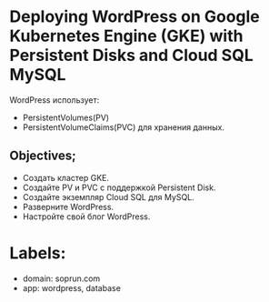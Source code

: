 # Deploying WordPress on Google Kubernetes Engine (GKE) with Persistent Disks and Cloud SQL MySQL

WordPress использует:

- PersistentVolumes(PV)
- PersistentVolumeClaims(PVC) для хранения данных.

## Objectives;

- Создать кластер GKE.
- Создайте PV и PVC с поддержкой Persistent Disk.
- Создайте экземпляр Cloud SQL для MySQL.
- Разверните WordPress.
- Настройте свой блог WordPress.


# Labels:
- domain: soprun.com
- app: wordpress, database
